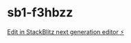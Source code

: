 # sb1-f3hbzz

[Edit in StackBlitz next generation editor ⚡️](https://stackblitz.com/~/github.com/moleqnap/sb1-f3hbzz)